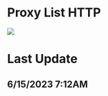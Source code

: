 # Proxy List HTTP
<a href="#"><img src="https://img.shields.io/badge/HTTP Proxy-Checked-green" ></a>

# Last Update
## 6/15/2023 7:12AM
